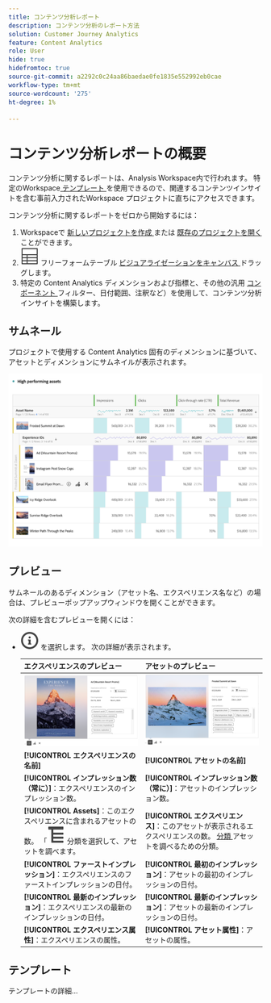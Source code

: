 ```yaml
---
title: コンテンツ分析レポート
description: コンテンツ分析のレポート方法
solution: Customer Journey Analytics
feature: Content Analytics
role: User
hide: true
hidefromtoc: true
source-git-commit: a2292c0c24aa86baedae0fe1835e552992eb0cae
workflow-type: tm+mt
source-wordcount: '275'
ht-degree: 1%

---
```


# コンテンツ分析レポートの概要

コンテンツ分析に関するレポートは、Analysis Workspace内で行われます。 特定のWorkspace[ テンプレート ](#template) を使用できるので、関連するコンテンツインサイトを含む事前入力されたWorkspace プロジェクトに直ちにアクセスできます。

コンテンツ分析に関するレポートをゼロから開始するには：

1. Workspaceで [ 新しいプロジェクトを作成 ](/help/analysis-workspace/build-workspace-project/create-projects.md) または [ 既存のプロジェクトを開く ](/help/analysis-workspace/build-workspace-project/open-projects.md) ことができます。
1. ![ テーブル ](/help/assets/icons/Table.svg) フリーフォームテーブル [ ビジュアライゼーションをキャンバス ](/help/analysis-workspace/visualizations/freeform-table/freeform-table.md) ドラッグします。
1. 特定の Content Analytics ディメンションおよび指標と、その他の汎用 [ コンポーネント ](/help/components/overview.md) フィルター、日付範囲、注釈など）を使用して、コンテンツ分析インサイトを構築します。

## サムネール

プロジェクトで使用する Content Analytics 固有のディメンションに基づいて、アセットとディメンションにサムネイルが表示されます。

![Content Analytics のサムネール ](../assets/aca-thumbnails.png)

## プレビュー

サムネールのあるディメンション（アセット名、エクスペリエンス名など）の場合は、プレビューポップアップウィンドウを開くことができます。

次の詳細を含むプレビューを開くには：

* ![InfoOutline](/help/assets/icons/InfoOutline.svg) を選択します。 次の詳細が表示されます。

  | エクスペリエンスのプレビュー | アセットのプレビュー |
  |---|---|
  | ![Content Analytics エクスペリエンスのプレビュー ](../assets/aca-experience-preview.png) | ![Content Analytics アセットのプレビュー ](../assets/aca-asset-preview.png) |
  | **[!UICONTROL エクスペリエンスの名前]** | **[!UICONTROL アセットの名前]** |
  | **[!UICONTROL インプレッション数（常に）]**：エクスペリエンスのインプレッション数。 | **[!UICONTROL インプレッション数（常に）]**：アセットのインプレッション数。 |
  | **[!UICONTROL Assets]**：このエクスペリエンスに含まれるアセットの数。 「![ 分類 ](/help/assets/icons/Breakdown.svg) 分類を選択して、アセットを調べます。 | **[!UICONTROL エクスペリエンス]**：このアセットが表示されるエクスペリエンスの数。 [ 分類 ](/help/assets/icons/Breakdown.svg) アセットを調べるための分類。 |
  | **[!UICONTROL ファーストインプレッション]**：エクスペリエンスのファーストインプレッションの日付。 | **[!UICONTROL 最初のインプレッション]**：アセットの最初のインプレッションの日付。 |
  | **[!UICONTROL 最新のインプレッション]**：エクスペリエンスの最新のインプレッションの日付。 | **[!UICONTROL 最新のインプレッション]**：アセットの最新のインプレッションの日付。 |
  | **[!UICONTROL エクスペリエンス属性]**：エクスペリエンスの属性。 | **[!UICONTROL アセット属性]**：アセットの属性。 |


## テンプレート

テンプレートの詳細…
